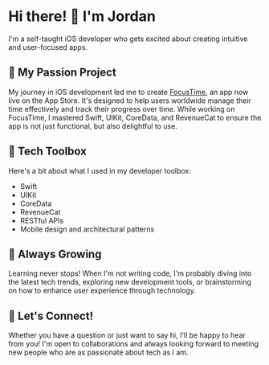 

<!--
**jordandrad/jordandrad** is a ✨ _special_ ✨ repository because its `README.md` (this file) appears on your GitHub profile.

Here are some ideas to get you started: -->
# Hi there! 👋 I'm Jordan

I'm a self-taught iOS developer who gets excited about creating intuitive and user-focused apps. 

## 🎯 My Passion Project

My journey in iOS development led me to create [FocusTime](link-to-FocusTime-app), an app now live on the App Store. It's designed to help users worldwide manage their time effectively and track their progress over time. While working on FocusTime, I mastered Swift, UIKit, CoreData, and RevenueCat to ensure the app is not just functional, but also delightful to use.

## 🔧 Tech Toolbox

Here's a bit about what I used in my developer toolbox:

* Swift
* UIKit
* CoreData
* RevenueCat
* RESTful APIs
* Mobile design and architectural patterns

## 🌱 Always Growing

Learning never stops! When I'm not writing code, I'm probably diving into the latest tech trends, exploring new development tools, or brainstorming on how to enhance user experience through technology.

## 🤝 Let's Connect!

Whether you have a question or just want to say hi, I'll be happy to hear from you! I'm open to collaborations and always looking forward to meeting new people who are as passionate about tech as I am.


